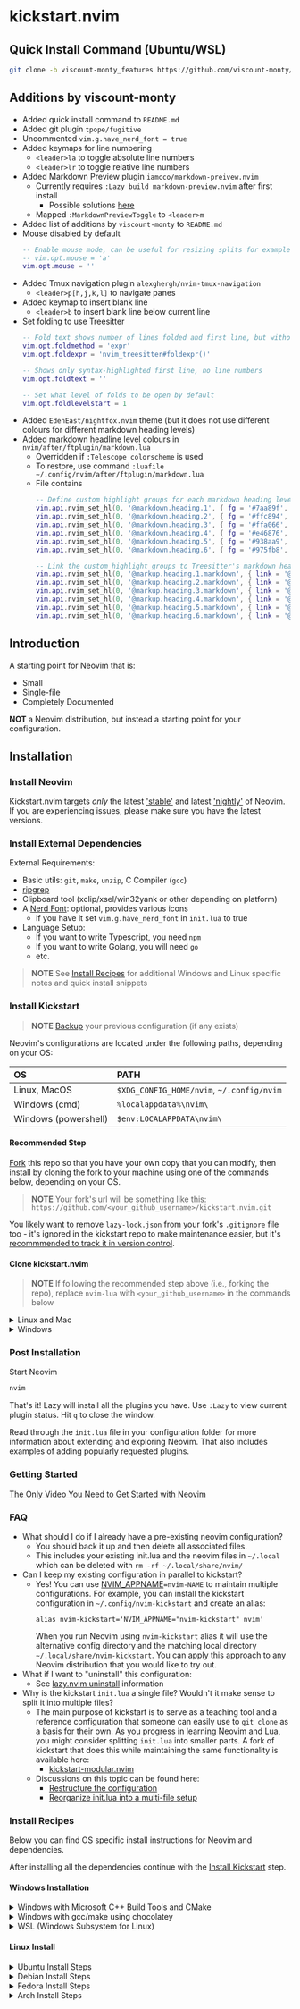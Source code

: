 # kickstart.nvim

## Quick Install Command (Ubuntu/WSL)
```sh
git clone -b viscount-monty_features https://github.com/viscount-monty/kickstart.nvim.git "${XDG_CONFIG_HOME:-$HOME/.config}"/nvim
```

## Additions by viscount-monty
- Added quick install command to `README.md`
- Added git plugin `tpope/fugitive`
- Uncommented `vim.g.have_nerd_font = true`
- Added keymaps for line numbering
  - `<leader>la` to toggle absolute line numbers
  - `<leader>lr` to toggle relative line numbers
- Added Markdown Preview plugin `iamcco/markdown-preivew.nvim`
  - Currently requires `:Lazy build markdown-preview.nvim` after first install
    - Possible solutions [here](https://github.com/iamcco/markdown-preview.nvim/issues/690#issuecomment-2425301834)
  - Mapped `:MarkdownPreviewToggle` to `<leader>m`
- Added list of additions by `viscount-monty` to `README.md`
- Mouse disabled by default
  ```lua
  -- Enable mouse mode, can be useful for resizing splits for example!
  -- vim.opt.mouse = 'a'
  vim.opt.mouse = ''
- Added Tmux navigation plugin `alexghergh/nvim-tmux-navigation`
  - `<leader>p[h,j,k,l]` to navigate panes
- Added keymap to insert blank line
  - `<leader>b` to insert blank line below current line
- Set folding to use Treesitter
  ```lua
  -- Fold text shows number of lines folded and first line, but without syntax highlighting
  vim.opt.foldmethod = 'expr'
  vim.opt.foldexpr = 'nvim_treesitter#foldexpr()'

  -- Shows only syntax-highlighted first line, no line numbers
  vim.opt.foldtext = ''

  -- Set what level of folds to be open by default
  vim.opt.foldlevelstart = 1
- Added `EdenEast/nightfox.nvim` theme (but it does not use different colours for different markdown heading levels)
- Added markdown headline level colours in `nvim/after/ftplugin/markdown.lua` 
  - Overridden if `:Telescope colorscheme` is used
  - To restore, use command `:luafile ~/.config/nvim/after/ftplugin/markdown.lua`
  - File contains
    ```lua
    -- Define custom highlight groups for each markdown heading level
    vim.api.nvim_set_hl(0, '@markdown.heading.1', { fg = '#7aa89f', bold = true })
    vim.api.nvim_set_hl(0, '@markdown.heading.2', { fg = '#ffc894', bold = true })
    vim.api.nvim_set_hl(0, '@markdown.heading.3', { fg = '#ffa066', bold = true })
    vim.api.nvim_set_hl(0, '@markdown.heading.4', { fg = '#e46876', bold = true })
    vim.api.nvim_set_hl(0, '@markdown.heading.5', { fg = '#938aa9', bold = true })
    vim.api.nvim_set_hl(0, '@markdown.heading.6', { fg = '#975fb8', bold = true })

    -- Link the custom highlight groups to Treesitter's markdown heading captures
    vim.api.nvim_set_hl(0, '@markup.heading.1.markdown', { link = '@markdown.heading.1' })
    vim.api.nvim_set_hl(0, '@markup.heading.2.markdown', { link = '@markdown.heading.2' })
    vim.api.nvim_set_hl(0, '@markup.heading.3.markdown', { link = '@markdown.heading.3' })
    vim.api.nvim_set_hl(0, '@markup.heading.4.markdown', { link = '@markdown.heading.4' })
    vim.api.nvim_set_hl(0, '@markup.heading.5.markdown', { link = '@markdown.heading.5' })
    vim.api.nvim_set_hl(0, '@markup.heading.6.markdown', { link = '@markdown.heading.6' })

## Introduction
A starting point for Neovim that is:

* Small
* Single-file
* Completely Documented

**NOT** a Neovim distribution, but instead a starting point for your configuration.

## Installation
### Install Neovim

Kickstart.nvim targets *only* the latest
['stable'](https://github.com/neovim/neovim/releases/tag/stable) and latest
['nightly'](https://github.com/neovim/neovim/releases/tag/nightly) of Neovim.
If you are experiencing issues, please make sure you have the latest versions.

### Install External Dependencies

External Requirements:
- Basic utils: `git`, `make`, `unzip`, C Compiler (`gcc`)
- [ripgrep](https://github.com/BurntSushi/ripgrep#installation)
- Clipboard tool (xclip/xsel/win32yank or other depending on platform)
- A [Nerd Font](https://www.nerdfonts.com/): optional, provides various icons
  - if you have it set `vim.g.have_nerd_font` in `init.lua` to true
- Language Setup:
  - If you want to write Typescript, you need `npm`
  - If you want to write Golang, you will need `go`
  - etc.

> **NOTE**
> See [Install Recipes](#Install-Recipes) for additional Windows and Linux specific notes
> and quick install snippets

### Install Kickstart

> **NOTE**
> [Backup](#FAQ) your previous configuration (if any exists)

Neovim's configurations are located under the following paths, depending on your OS:

| OS | PATH |
| :- | :--- |
| Linux, MacOS | `$XDG_CONFIG_HOME/nvim`, `~/.config/nvim` |
| Windows (cmd)| `%localappdata%\nvim\` |
| Windows (powershell)| `$env:LOCALAPPDATA\nvim\` |

#### Recommended Step

[Fork](https://docs.github.com/en/get-started/quickstart/fork-a-repo) this repo
so that you have your own copy that you can modify, then install by cloning the
fork to your machine using one of the commands below, depending on your OS.

> **NOTE**
> Your fork's url will be something like this:
> `https://github.com/<your_github_username>/kickstart.nvim.git`

You likely want to remove `lazy-lock.json` from your fork's `.gitignore` file
too - it's ignored in the kickstart repo to make maintenance easier, but it's
[recommmended to track it in version control](https://lazy.folke.io/usage/lockfile).

#### Clone kickstart.nvim
> **NOTE**
> If following the recommended step above (i.e., forking the repo), replace
> `nvim-lua` with `<your_github_username>` in the commands below

<details><summary> Linux and Mac </summary>

```sh
git clone https://github.com/nvim-lua/kickstart.nvim.git "${XDG_CONFIG_HOME:-$HOME/.config}"/nvim
```

</details>

<details><summary> Windows </summary>

If you're using `cmd.exe`:

```
git clone https://github.com/nvim-lua/kickstart.nvim.git "%localappdata%\nvim"
```

If you're using `powershell.exe`

```
git clone https://github.com/nvim-lua/kickstart.nvim.git "${env:LOCALAPPDATA}\nvim"
```

</details>

### Post Installation

Start Neovim

```sh
nvim
```

That's it! Lazy will install all the plugins you have. Use `:Lazy` to view
current plugin status. Hit `q` to close the window.

Read through the `init.lua` file in your configuration folder for more
information about extending and exploring Neovim. That also includes
examples of adding popularly requested plugins.


### Getting Started

[The Only Video You Need to Get Started with Neovim](https://youtu.be/m8C0Cq9Uv9o)

### FAQ

* What should I do if I already have a pre-existing neovim configuration?
  * You should back it up and then delete all associated files.
  * This includes your existing init.lua and the neovim files in `~/.local`
    which can be deleted with `rm -rf ~/.local/share/nvim/`
* Can I keep my existing configuration in parallel to kickstart?
  * Yes! You can use [NVIM_APPNAME](https://neovim.io/doc/user/starting.html#%24NVIM_APPNAME)`=nvim-NAME`
    to maintain multiple configurations. For example, you can install the kickstart
    configuration in `~/.config/nvim-kickstart` and create an alias:
    ```
    alias nvim-kickstart='NVIM_APPNAME="nvim-kickstart" nvim'
    ```
    When you run Neovim using `nvim-kickstart` alias it will use the alternative
    config directory and the matching local directory
    `~/.local/share/nvim-kickstart`. You can apply this approach to any Neovim
    distribution that you would like to try out.
* What if I want to "uninstall" this configuration:
  * See [lazy.nvim uninstall](https://github.com/folke/lazy.nvim#-uninstalling) information
* Why is the kickstart `init.lua` a single file? Wouldn't it make sense to split it into multiple files?
  * The main purpose of kickstart is to serve as a teaching tool and a reference
    configuration that someone can easily use to `git clone` as a basis for their own.
    As you progress in learning Neovim and Lua, you might consider splitting `init.lua`
    into smaller parts. A fork of kickstart that does this while maintaining the 
    same functionality is available here:
    * [kickstart-modular.nvim](https://github.com/dam9000/kickstart-modular.nvim)
  * Discussions on this topic can be found here:
    * [Restructure the configuration](https://github.com/nvim-lua/kickstart.nvim/issues/218)
    * [Reorganize init.lua into a multi-file setup](https://github.com/nvim-lua/kickstart.nvim/pull/473)

### Install Recipes

Below you can find OS specific install instructions for Neovim and dependencies.

After installing all the dependencies continue with the [Install Kickstart](#Install-Kickstart) step.

#### Windows Installation

<details><summary>Windows with Microsoft C++ Build Tools and CMake</summary>
Installation may require installing build tools and updating the run command for `telescope-fzf-native`

See `telescope-fzf-native` documentation for [more details](https://github.com/nvim-telescope/telescope-fzf-native.nvim#installation)

This requires:

- Install CMake and the Microsoft C++ Build Tools on Windows

```lua
{'nvim-telescope/telescope-fzf-native.nvim', build = 'cmake -S. -Bbuild -DCMAKE_BUILD_TYPE=Release && cmake --build build --config Release && cmake --install build --prefix build' }
```
</details>
<details><summary>Windows with gcc/make using chocolatey</summary>
Alternatively, one can install gcc and make which don't require changing the config,
the easiest way is to use choco:

1. install [chocolatey](https://chocolatey.org/install)
either follow the instructions on the page or use winget,
run in cmd as **admin**:
```
winget install --accept-source-agreements chocolatey.chocolatey
```

2. install all requirements using choco, exit previous cmd and
open a new one so that choco path is set, and run in cmd as **admin**:
```
choco install -y neovim git ripgrep wget fd unzip gzip mingw make
```
</details>
<details><summary>WSL (Windows Subsystem for Linux)</summary>

```
wsl --install
wsl
sudo add-apt-repository ppa:neovim-ppa/unstable -y
sudo apt update
sudo apt install make gcc ripgrep unzip git xclip neovim
```
</details>

#### Linux Install
<details><summary>Ubuntu Install Steps</summary>

```
sudo add-apt-repository ppa:neovim-ppa/unstable -y
sudo apt update
sudo apt install make gcc ripgrep unzip git xclip neovim
```
</details>
<details><summary>Debian Install Steps</summary>

```
sudo apt update
sudo apt install make gcc ripgrep unzip git xclip curl

# Now we install nvim
curl -LO https://github.com/neovim/neovim/releases/latest/download/nvim-linux64.tar.gz
sudo rm -rf /opt/nvim-linux64
sudo mkdir -p /opt/nvim-linux64
sudo chmod a+rX /opt/nvim-linux64
sudo tar -C /opt -xzf nvim-linux64.tar.gz

# make it available in /usr/local/bin, distro installs to /usr/bin
sudo ln -sf /opt/nvim-linux64/bin/nvim /usr/local/bin/
```
</details>
<details><summary>Fedora Install Steps</summary>

```
sudo dnf install -y gcc make git ripgrep fd-find unzip neovim
```
</details>

<details><summary>Arch Install Steps</summary>

```
sudo pacman -S --noconfirm --needed gcc make git ripgrep fd unzip neovim
```
</details>

